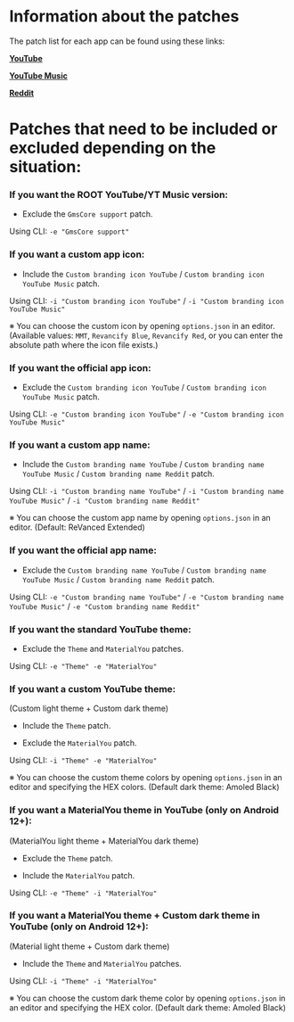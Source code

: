 Information about the patches
==

The patch list for each app can be found using these links: 

[**YouTube**](https://github.com/inotia00/revanced-patches/tree/revanced-extended#-comgoogleandroidyoutube)

[**YouTube Music**](https://github.com/inotia00/revanced-patches/tree/revanced-extended#-comgoogleandroidappsyoutubemusic)

[**Reddit**](https://github.com/inotia00/revanced-patches/tree/revanced-extended?tab=readme-ov-file#-comredditfrontpage)



Patches that need to be included or excluded depending on the situation:
==

### If you want the ROOT YouTube/YT Music version:

- Exclude the `GmsCore support` patch.

Using CLI: `-e "GmsCore support"`

### If you want a custom app icon:

- Include the `Custom branding icon YouTube` / `Custom branding icon YouTube Music` patch.

Using CLI: `-i "Custom branding icon YouTube"` / `-i "Custom branding icon YouTube Music"`

※ You can choose the custom icon by opening `options.json` in an editor. (Available values: `MMT`, `Revancify Blue`, `Revancify Red`, or you can enter the absolute path where the icon file exists.)

### If you want the official app icon:

- Exclude the `Custom branding icon YouTube` / `Custom branding icon YouTube Music` patch.

Using CLI: `-e "Custom branding icon YouTube"` / `-e "Custom branding icon YouTube Music"`

### If you want a custom app name:

- Include the `Custom branding name YouTube` / `Custom branding name YouTube Music` / `Custom branding name Reddit` patch.

Using CLI: `-i "Custom branding name YouTube"` / `-i "Custom branding name YouTube Music"` / `-i "Custom branding name Reddit"`

※ You can choose the custom app name by opening `options.json` in an editor. (Default: ReVanced Extended)

### If you want the official app name:

- Exclude the `Custom branding name YouTube` / `Custom branding name YouTube Music` / `Custom branding name Reddit` patch.

Using CLI: `-e "Custom branding name YouTube"` / `-e "Custom branding name YouTube Music"` / `-e "Custom branding name Reddit"`

### If you want the standard YouTube theme:

- Exclude the `Theme` and `MaterialYou` patches.

Using CLI: `-e "Theme" -e "MaterialYou"`

### If you want a custom YouTube theme:

(Custom light theme + Custom dark theme)

- Include the `Theme` patch.

- Exclude the `MaterialYou` patch.

Using CLI: `-i "Theme" -e "MaterialYou"`

※ You can choose the custom theme colors by opening `options.json` in an editor and specifying the HEX colors. (Default dark theme: Amoled Black)

### If you want a MaterialYou theme in YouTube (only on Android 12+):

(MaterialYou light theme + MaterialYou dark theme)

- Exclude the `Theme` patch.

- Include the `MaterialYou` patch.

Using CLI: `-e "Theme" -i "MaterialYou"`

### If you want a MaterialYou theme + Custom dark theme in YouTube (only on Android 12+):

(Material light theme + Custom dark theme)

- Include the `Theme` and `MaterialYou` patches.

Using CLI: `-i "Theme" -i "MaterialYou"`

※ You can choose the custom dark theme color by opening `options.json` in an editor and specifying the HEX color. (Default dark theme: Amoled Black)
